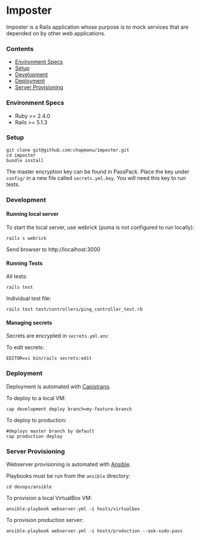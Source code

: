# Imposter
Imposter is a Rails application whose purpose is to mock services that are depended on by other web applications.

### Contents
- [Environment Specs](#environment-specs)
- [Setup](#setup)
- [Development](#development)
- [Deployment](#deployment)
- [Server Provisioning](#server-provisioning)

### Environment Specs
- Ruby >= 2.4.0
- Rails >= 5.1.3

### Setup
    git clone git@github.com:chapmanu/imposter.git
    cd imposter
    bundle install

The master encryption key can be found in PassPack. Place the key under `config/` in a new file called `secrets.yml.key`. You will need this key to run tests.

### Development
#### Running local server
To start the local server, use webrick (puma is not configured to run locally):

    rails s webrick

Send browser to http://localhost:3000

#### Running Tests
All tests:

    rails test

Individual test file:

    rails test test/controllers/ping_controller_test.rb

#### Managing secrets
Secrets are encrypted in `secrets.yml.enc`

To edit secrets:

    EDITOR=vi bin/rails secrets:edit

### Deployment
Deployment is automated with [Capistrano](https://github.com/capistrano/capistrano).

To deploy to a local VM:

    cap development deploy branch=my-feature-branch

To deploy to production:

    #deploys master branch by default
    cap production deploy

### Server Provisioning
Webserver provisioning is automated with [Ansible](https://www.ansible.com/).

Playbooks must be run from the `ansible` directory:

    cd devops/ansible

To provision a local VirtualBox VM:

    ansible-playbook webserver.yml -i hosts/virtualbox

To provision production server:

    ansible-playbook webserver.yml -i hosts/production --ask-sudo-pass
